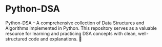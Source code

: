# Python-DSA
Python-DSA – A comprehensive collection of Data Structures and Algorithms implemented in Python. This repository serves as a valuable resource for learning and practicing DSA concepts with clean, well-structured code and explanations. 🚀
